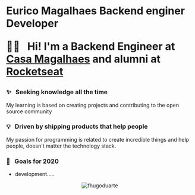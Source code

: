 
<p align="left">
   <h1>Eurico Magalhaes Backend enginer Developer
</p>

🖖🏼 &nbsp;	Hi! I'm a Backend Engineer at [Casa Magalhaes](https://www.casamagalhaes.com.br/)
and alumni at [Rocketseat](https://rocketseat.com.br/)

### ✨ &nbsp; Seeking knowledge all the time  
My learning is based on creating projects and contributing to the open source community 

### 💡 &nbsp; Driven by shipping products that help people  
My passion for programming is related to create incredible things and help people, doesn't matter the technology stack.  

### 🔭 &nbsp; Goals for 2020 
- development.....

<p align="center"> <img src="https://github-readme-stats.vercel.app/api?username=eurico77&show_icons=true" alt="fhugoduarte" /> </p>


